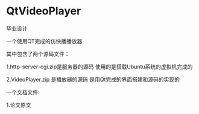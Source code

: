 # QtVideoPlayer



毕业设计


一个使用QT完成的仿快播播放器

其中包含了两个源码文件：


1.http-server-cgi.zip是服务器的源码 使用的是搭载Ubuntu系统的虚拟机完成的

2.VideoPlayer.zip 是播放器的源码 是用Qt完成的界面搭建和源码的实现的


一个文档文件:

1.论文原文
